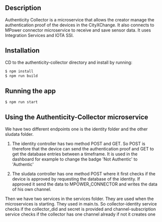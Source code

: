 ## Description

Authenticity Collector is a microservice that allows the creator manage the authentication proof of the devices in the CityXChange. It also connects to MPower connector microservice to receive and save sensor data. It uses Integration Services and IOTA SSI.

## Installation

CD to the authenticity-collector directory and install by running:

```bash
$ npm install
$ npm run build
```

## Running the app

```bash
$ npm run start
```

## Using the Authenticity-Collector microservice

We have two different endpoints one is the identity folder and the other sludata folder.

1. The identity controller
   has two method POST and GET. So POST is therefore that the device can send the authentication proof and GET to get the database entries between a timeframe. It is used in the dashboard for example to change the badge 'Not Authentic' to 'Authentic'

2. The sludata controller has one method POST where it first checks if the device is approved by requesting the database of the identity. If approved it send the data to MPOWER_CONNECTOR and writes the data of his own channel.

Then we have two services in the services folder. They are used when the microservices is starting. They used in main.ts. So collector-identity service checks if the collector_did and secret is provided and channel-subscription service checks if the collector has one channel already if not it creates one
